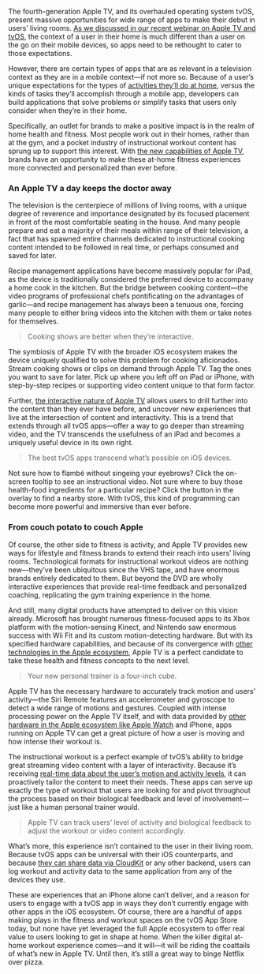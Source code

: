 The fourth-generation Apple TV, and its overhauled operating system tvOS, present massive opportunities for wide range of apps to make their debut in users’ living rooms. [As we discussed in our recent webinar on Apple TV and tvOS](http://info.punchkick.com/how-to-design-for-apple-tvos-webinar), the context of a user in their home is much different than a user on the go on their mobile devices, so apps need to be rethought to cater to those expectations.

However, there are certain types of apps that are as relevant in a television context as they are in a mobile context—if not more so. Because of a user’s unique expectations for the types of [activities they’ll do at home](https://www.punchkick.com/blog/2015/10/05/what-the-new-apple-tv-and-tvos-mean-for-the-future-of-art), versus the kinds of tasks they’ll accomplish through a mobile app, developers can build applications that solve problems or simplify tasks that users only consider when they’re in their home.

Specifically, an outlet for brands to make a positive impact is in the realm of home health and fitness. Most people work out in their homes, rather than at the gym, and a pocket industry of instructional workout content has sprung up to support this interest. With [the new capabilities of Apple TV](https://www.punchkick.com/blog/2015/09/10/the-new-apple-tv-invites-siri-and-the-app-store-to-movie-night), brands have an opportunity to make these at-home fitness experiences more connected and personalized than ever before.

### An Apple TV a day keeps the doctor away

The television is the centerpiece of millions of living rooms, with a unique degree of reverence and importance designated by its focused placement in front of the most comfortable seating in the house. And many people prepare and eat a majority of their meals within range of their television, a fact that has spawned entire channels dedicated to instructional cooking content intended to be followed in real time, or perhaps consumed and saved for later.

Recipe management applications have become massively popular for iPad, as the device is traditionally considered the preferred device to accompany a home cook in the kitchen. But the bridge between cooking content—the video programs of professional chefs pontificating on the advantages of garlic—and recipe management has always been a tenuous one, forcing many people to either bring videos into the kitchen with them or take notes for themselves.

> Cooking shows are better when they’re interactive.

The symbiosis of Apple TV with the broader iOS ecosystem makes the device uniquely qualified to solve this problem for cooking aficionados. Stream cooking shows or clips on demand through Apple TV. Tag the ones you want to save for later. Pick up where you left off on iPad or iPhone, with step-by-step recipes or supporting video content unique to that form factor.

Further, [the interactive nature of Apple TV](https://www.punchkick.com/blog/2015/09/10/the-new-apple-tv-invites-siri-and-the-app-store-to-movie-night) allows users to drill further into the content than they ever have before, and uncover new experiences that live at the intersection of content and interactivity. This is a trend that extends through all tvOS apps—offer a way to go deeper than streaming video, and the TV transcends the usefulness of an iPad and becomes a uniquely useful device in its own right.

> The best tvOS apps transcend what’s possible on iOS devices.

Not sure how to flambé without singeing your eyebrows? Click the on-screen tooltip to see an instructional video. Not sure where to buy those health-food ingredients for a particular recipe? Click the button in the overlay to find a nearby store. With tvOS, this kind of programming can become more powerful and immersive than ever before.

### From couch potato to couch Apple

Of course, the other side to fitness is activity, and Apple TV provides new ways for lifestyle and fitness brands to extend their reach into users’ living rooms. Technological formats for instructional workout videos are nothing new—they’ve been ubiquitous since the VHS tape, and have enormous brands entirely dedicated to them. But beyond the DVD are wholly interactive experiences that provide real-time feedback and personalized coaching, replicating the gym training experience in the home.

And still, many digital products have attempted to deliver on this vision already. Microsoft has brought numerous fitness-focused apps to its Xbox platform with the motion-sensing Kinect, and Nintendo saw enormous success with Wii Fit and its custom motion-detecting hardware. But with its specified hardware capabilities, and because of its convergence with [other technologies in the Apple ecosystem](https://www.punchkick.com/blog/2015/05/21/how-to-extend-your-ios-app-brand-experience-to-apple-watch), Apple TV is a perfect candidate to take these health and fitness concepts to the next level.

> Your new personal trainer is a four-inch cube.

Apple TV has the necessary hardware to accurately track motion and users’ activity—the Siri Remote features an accelerometer and gyroscope to detect a wide range of motions and gestures. Coupled with intense processing power on the Apple TV itself, and with data provided by [other hardware in the Apple ecosystem like Apple Watch](https://www.punchkick.com/videos/2015/05/13/white-paper-how-to-design-watchkit-apps-for-apple-watch) and iPhone, apps running on Apple TV can get a great picture of how a user is moving and how intense their workout is.

The instructional workout is a perfect example of tvOS’s ability to bridge great streaming video content with a layer of interactivity. Because it’s receiving [real-time data about the user’s motion and activity levels](https://www.punchkick.com/blog/2014/10/01/apple-watch-and-ios-fitness-want-to-replace-your-fitness-tracker), it can proactively tailor the content to meet their needs. These apps can serve up exactly the type of workout that users are looking for and pivot throughout the process based on their biological feedback and level of involvement—just like a human personal trainer would.

> Apple TV can track users’ level of activity and biological feedback to adjust the workout or video content accordingly.

What’s more, this experience isn’t contained to the user in their living room. Because tvOS apps can be universal with their iOS counterparts, and because [they can share data via CloudKit](https://www.punchkick.com/blog/2014/09/15/ios-8-in-context-cloudkit-makes-sense-of-the-cloud) or any other backend, users can log workout and activity data to the same application from any of the devices they use. 

These are experiences that an iPhone alone can’t deliver, and a reason for users to engage with a tvOS app in ways they don’t currently engage with other apps in the iOS ecosystem. Of course, there are a handful of apps making plays in the fitness and workout spaces on the tvOS App Store today, but none have yet leveraged the full Apple ecosystem to offer real value to users looking to get in shape at home. When the killer digital at-home workout experience comes—and it will—it will be riding the coattails of what’s new in Apple TV. Until then, it’s still a great way to binge Netflix over pizza.